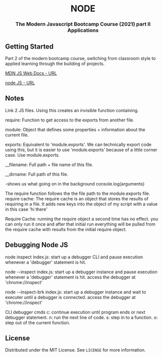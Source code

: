 <h1 align="center">NODE</h1>

<h3 align="center">The Modern Javascript Bootcamp Course (2021) part II Applications</h3>    

<!-- GETTING STARTED -->
## Getting Started
Part 2 of the modern bootcamp course, switching from classroom style to applied learning through the building of projects. 


[MDN JS Web Docs - URL](https://developer.mozilla.org/en-US/docs/Web/javascript)

[node JS - URL](https://nodejs.org/en/)

## Notes
Link 2 JS files.  Using this creates an invisible function containing. 


require: Function to get access to the exports from another file.


module: Object that defines some properties + information about the current file.


exports: Equivalent to 'module.exports'. We can technically export code using this, but it is
         easier to use 'module.exports' because of a little corner case. Use module.exports.


__filename: Full path + file name of this file.


__dirname: Full path of this file.


-shows us what going on in the background
console.log(arguments)

The require function follows the the file path to the module.exports file.
require cache:  The require cache is an object that stores the results of requiring in a file.
                It adds new keys into the object of my script with a value in this case 'hi there'

Require Cache:  running the require object a second time has no effect.  you can only run it once and after that initial run everything will be pulled from the require cache with results from the initial require object.

## Debugging Node JS
node inspect index.js: start up a debugger CLI and pause execution whenever a 'debugger' statement is hit.

node --inspect index.js: start up a debugger instance and pause execution whenever a 'debugger' statement is hit.  access the debugger at 'chrome://inspect'

node --inspect-brk index.js: start up a debugger instance and wait to executer until a debugger is connected. access the debugger at 'chrome://inspect'

CLI debugger cmds
c: continue execution until program ends or next debugger statement.
n: run the next line of code.
s: step in to a function.
o: step out of the current function.




<!-- LICENSE -->
## License

Distributed under the MIT License. See `LICENSE` for more information.
